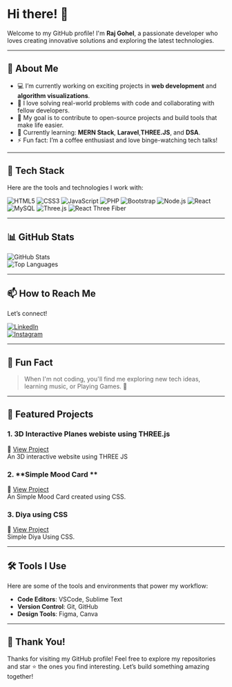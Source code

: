 # Hi there! 👋

Welcome to my GitHub profile! I'm **Raj Gohel**, a passionate developer who loves creating innovative solutions and exploring the latest technologies.

---

## 🌟 About Me

- 💻 I’m currently working on exciting projects in **web development** and **algorithm visualizations**.
- 🚀 I love solving real-world problems with code and collaborating with fellow developers.
- 🎯 My goal is to contribute to open-source projects and build tools that make life easier.
- 🌱 Currently learning: **MERN Stack**, **Laravel**,**THREE.JS**, and **DSA**.
- ⚡ Fun fact: I’m a coffee enthusiast and love binge-watching tech talks!

---

## 🚀 Tech Stack

Here are the tools and technologies I work with:

![HTML5](https://img.shields.io/badge/HTML5-E34F26?style=flat-square&logo=html5&logoColor=white)
![CSS3](https://img.shields.io/badge/CSS3-1572B6?style=flat-square&logo=css3&logoColor=white)
![JavaScript](https://img.shields.io/badge/JavaScript-F7DF1E?style=flat-square&logo=javascript&logoColor=black)
![PHP](https://img.shields.io/badge/PHP-777BB4?style=flat-square&logo=php&logoColor=white)
![Bootstrap](https://img.shields.io/badge/Bootstrap-563D7C?style=flat-square&logo=bootstrap&logoColor=white)
![Node.js](https://img.shields.io/badge/Node.js-339933?style=flat-square&logo=node.js&logoColor=white)
![React](https://img.shields.io/badge/React-61DAFB?style=flat-square&logo=react&logoColor=black)
![MySQL](https://img.shields.io/badge/MySQL-4479A1?style=flat-square&logo=mysql&logoColor=white)
![Three.js](https://img.shields.io/badge/Three.js-000000?style=flat-square&logo=three.js&logoColor=white)
![React Three Fiber](https://img.shields.io/badge/React%20Three%20Fiber-61DAFB?style=flat-square&logo=react&logoColor=black)

---

## 📊 GitHub Stats

![GitHub Stats](https://github-readme-stats.vercel.app/api?username=Rajgohel@312&show_icons=true&theme=radical)  
![Top Languages](https://github-readme-stats.vercel.app/api/top-langs/?username=Rajgohel@312&layout=compact&theme=radical)

---

## 📫 How to Reach Me

Let’s connect!

[![LinkedIn](https://img.shields.io/badge/LinkedIn-Connect-blue?style=flat-square&logo=linkedin)](https://www.linkedin.com/in/raj-gohel-bbaa5b211/)  
[![Instagram](https://img.shields.io/badge/Instagram-Follow-833AB4?style=flat-square&logo=instagram&logoColor=white)](https://www.instagram.com/_.rajgohel._/)

---

## 🎯 Fun Fact

> When I'm not coding, you'll find me exploring new tech ideas, learning music, or Playing Games. 🍳

---

## 🌟 Featured Projects

### 1. **3D Interactive Planes webiste using THREE.js**

🔗 [View Project](https://github.com/Rajgohel0312/3d-Plane)  
An 3D interactive website using THREE JS

### 2. **Simple Mood Card **

🔗 [View Project](https://github.com/Rajgohel0312/mood-card)  
An Simple Mood Card created using CSS.

### 3. **Diya using CSS**

🔗 [View Project](https://github.com/Rajgohel0312/Diya-using-css)  
Simple Diya Using CSS.

---

## 🛠 Tools I Use

Here are some of the tools and environments that power my workflow:

- **Code Editors**: VSCode, Sublime Text
- **Version Control**: Git, GitHub
- **Design Tools**: Figma, Canva

---

## 🎉 Thank You!

Thanks for visiting my GitHub profile! Feel free to explore my repositories and star ⭐ the ones you find interesting. Let’s build something amazing together!
